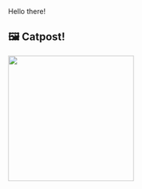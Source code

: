 Hello there!



## 🖼️ Catpost!

<sub>
    <img src="https://cdn2.thecatapi.com/images/71t.jpg" height="256">
</sub>

